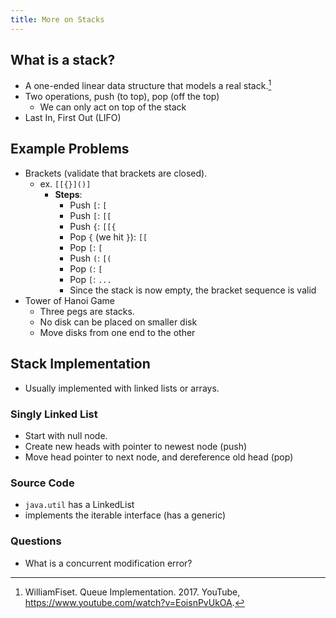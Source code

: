 ```yaml
---
title: More on Stacks
---
```


## What is a stack?

- A one-ended linear data structure that models a real stack.[^1]
- Two operations, push (to top), pop (off the top)
    - We can only act on top of the stack
- Last In, First Out (LIFO)

## Example Problems

- Brackets (validate that brackets are closed).
    - ex. `[[{}]()]`
        - **Steps**:
            - Push `[`: `[`
            - Push `[`: `[[`
            - Push `{`: `[[{`
            - Pop `{` (we hit `}`): `[[`
            - Pop `[`: `[`
            - Push `(`: `[(`
            - Pop `(`: `[`
            - Pop `[`: `...`
            - Since the stack is now empty, the bracket sequence is valid
- Tower of Hanoi Game
    - Three pegs are stacks.
    - No disk can be placed on smaller disk
    - Move disks from one end to the other

## Stack Implementation

- Usually implemented with linked lists or arrays.

### Singly Linked List

- Start with null node.
- Create new heads with pointer to newest node (push)
- Move head pointer to next node, and dereference old head (pop)

### Source Code

- `java.util` has a LinkedList
- implements the iterable interface (has a generic)

### Questions

- What is a concurrent modification error?

[^1]: WilliamFiset. Queue Implementation. 2017. YouTube,
<https://www.youtube.com/watch?v=EoisnPvUkOA>.
